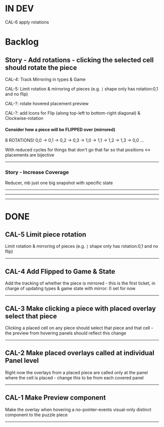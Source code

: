 # IN DEV

CAL-6 apply rotations

# Backlog

## Story - Add rotations - clicking the selected cell should rotate the piece

CAL-4: Track Mirroring in types & Game

CAL-5: Limit rotation & mirroring of pieces (e.g. `|` shape only has rotation:0,1 and no flip)

CAL-?: rotate hovered placement preview

CAL-?: add Icons for Flip (along top-left to bottom-right diagonal) & Clockwise-rotation

#### Consider how a piece will be FLIPPED over (mirrored)

8 ROTATIONS! 0,0 -> 0,1 -> 0,2 -> 0,3 -> 1,0 -> 1,1 -> 1,2 -> 1,3 -> 0,0 ...

With reduced cycles for things that don't go that far so that positions <-> placements are bijective

---

### Story - Increase Coverage

Reducer, mb just one big snapshot with specific state

---

---

---

# DONE

## CAL-5 Limit piece rotation

Limit rotation & mirroring of pieces (e.g. `|` shape only has rotation:0,1 and no flip)

---

## CAL-4 Add Flipped to Game & State

Add the tracking of whether the piece is mirrored - this is the first ticket, in charge of updating types & game state with mirror: 0 set for now

---

## CAL-3 Make clicking a piece with placed overlay select that piece

Clicking a placed cell on any piece should select that piece and that cell - the preview from hovering panels should reflect this change

---

## CAL-2 Make placed overlays called at individual Panel level

Right now the overlays from a placed piece are called only at the panel where the cell is placed - change this to be from each covered panel

---

## CAL-1 Make Preview component

Make the overlay when hovering a no-pointer-events visual-only distinct component to the puzzle piece

---
